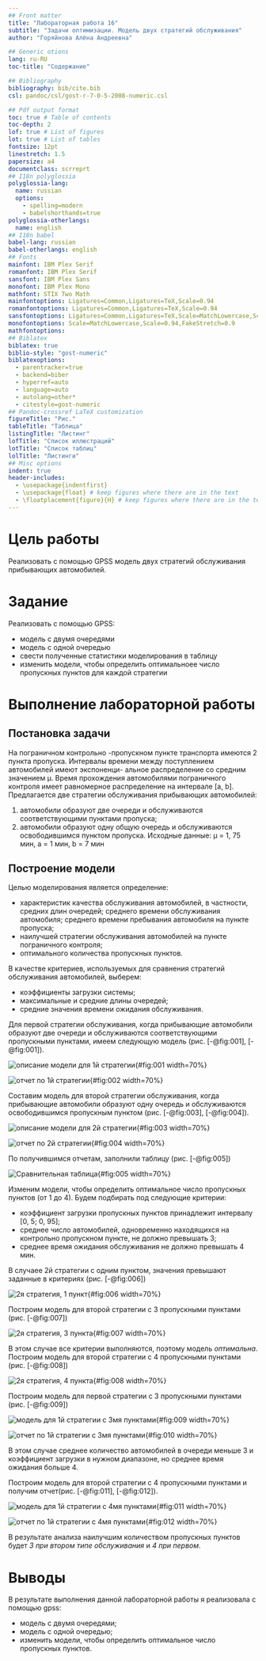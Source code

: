```yaml
---
## Front matter
title: "Лабораторная работа 16"
subtitle: "Задачи оптимизации. Модель двух стратегий обслуживания"
author: "Горяйнова Алёна Андреевна"

## Generic otions
lang: ru-RU
toc-title: "Содержание"

## Bibliography
bibliography: bib/cite.bib
csl: pandoc/csl/gost-r-7-0-5-2008-numeric.csl

## Pdf output format
toc: true # Table of contents
toc-depth: 2
lof: true # List of figures
lot: true # List of tables
fontsize: 12pt
linestretch: 1.5
papersize: a4
documentclass: scrreprt
## I18n polyglossia
polyglossia-lang:
  name: russian
  options:
	- spelling=modern
	- babelshorthands=true
polyglossia-otherlangs:
  name: english
## I18n babel
babel-lang: russian
babel-otherlangs: english
## Fonts
mainfont: IBM Plex Serif
romanfont: IBM Plex Serif
sansfont: IBM Plex Sans
monofont: IBM Plex Mono
mathfont: STIX Two Math
mainfontoptions: Ligatures=Common,Ligatures=TeX,Scale=0.94
romanfontoptions: Ligatures=Common,Ligatures=TeX,Scale=0.94
sansfontoptions: Ligatures=Common,Ligatures=TeX,Scale=MatchLowercase,Scale=0.94
monofontoptions: Scale=MatchLowercase,Scale=0.94,FakeStretch=0.9
mathfontoptions:
## Biblatex
biblatex: true
biblio-style: "gost-numeric"
biblatexoptions:
  - parentracker=true
  - backend=biber
  - hyperref=auto
  - language=auto
  - autolang=other*
  - citestyle=gost-numeric
## Pandoc-crossref LaTeX customization
figureTitle: "Рис."
tableTitle: "Таблица"
listingTitle: "Листинг"
lofTitle: "Список иллюстраций"
lotTitle: "Список таблиц"
lolTitle: "Листинги"
## Misc options
indent: true
header-includes:
  - \usepackage{indentfirst}
  - \usepackage{float} # keep figures where there are in the text
  - \floatplacement{figure}{H} # keep figures where there are in the text
---
```


# Цель работы

Реализовать с помощью GPSS модель двух стратегий обслуживания прибывающих автомобилей.

# Задание

Реализовать с помощью GPSS:
- модель с двумя очередями
- модель с одной очередью
- свести полученные статистики моделирования в таблицу
- изменить модели, чтобы определить оптимальноее число пропускных пунктов для каждой стратегии


# Выполнение лабораторной работы
## Постановка задачи
На пограничном контрольно -пропускном пункте транспорта имеются 2 пункта
пропуска. Интервалы времени между поступлением автомобилей имеют экспоненци-
альное распределение со средним значением μ. Время прохождения автомобилями
пограничного контроля имеет равномерное распределение на интервале [a, b].
Предлагается две стратегии обслуживания прибывающих автомобилей:
1) автомобили образуют две очереди и обслуживаются соответствующими пунктами
пропуска;
2) автомобили образуют одну общую очередь и обслуживаются освободившимся
пунктом пропуска.
Исходные данные: μ = 1, 75 мин, a = 1 мин, b = 7 мин

## Построение модели

Целью моделирования является определение:

- характеристик качества обслуживания автомобилей, в частности, средних длин
очередей; среднего времени обслуживания автомобиля; среднего времени пребывания автомобиля на пункте пропуска;
- наилучшей стратегии обслуживания автомобилей на пункте пограничного контроля;
- оптимального количества пропускных пунктов.

В качестве критериев, используемых для сравнения стратегий обслуживания
автомобилей, выберем:

- коэффициенты загрузки системы;
- максимальные и средние длины очередей;
- средние значения времени ожидания обслуживания.

Для первой стратегии обслуживания, когда прибывающие автомобили образуют
две очереди и обслуживаются соответствующими пропускными пунктами, имеем
следующую модель (рис. [-@fig:001], [-@fig:001]).

![описание модели для 1й стратегии](image/1.png){#fig:001 width=70%}

![отчет по 1й стратегии](image/2.png){#fig:002 width=70%}

Составим модель для второй стратегии обслуживания, когда прибывающие автомобили образуют одну очередь и обслуживаются освободившимся пропускным пунктом (рис. [-@fig:003], [-@fig:004]).

![описание модели для 2й стратегии](image/3.png){#fig:003 width=70%}

![отчет по 2й стратегии](image/4.png){#fig:004 width=70%}

По получившимся отчетам, заполнили таблицу  (рис. [-@fig:005])

![Сравнительная таблица](image/5.png){#fig:005 width=70%}

Изменим модели, чтобы определить оптимальное число пропускных пунктов (от 1 до 4). Будем подбирать под следующие критерии:

- коэффициент загрузки пропускных пунктов принадлежит интервалу [0, 5; 0, 95];
- среднее число автомобилей, одновременно находящихся на контрольно пропускном пункте, не должно превышать 3;
- среднее время ожидания обслуживания не должно превышать 4 мин.

В случаее 2й стратегии с одним пунктом, значения превышают заданные в критериях (рис. [-@fig:006])

![2я стратегия, 1 пункт](image/6.png){#fig:006 width=70%}

Построим модель для второй стратегии с 3 пропускными пунктами (рис. [-@fig:007])

![2я стратегия, 3 пункта](image/7.png){#fig:007 width=70%}

В этом случае все критерии выполняются, поэтому модель *оптимальна*.
Построим модель для второй стратегии с 4 пропускными пунктами (рис. [-@fig:008])

![2я стратегия, 4 пункта](image/8.png){#fig:008 width=70%}

Построим модель для первой стратегии с 3 пропускными пунктами (рис. [-@fig:009])

![модель для 1й стратегии с 3мя пунктами](image/9.png){#fig:009 width=70%}

![отчет по 1й стратегии с 3мя пунктами](image/10.png){#fig:010 width=70%}

В этом случае среднее количество автомобилей в очереди меньше 3 и коэффициент загрузки в нужном диапазоне, но среднее время ожидания больше 4.

Построим модель для второй стратегии с 4 пропускными пунктами и получим отчет(рис. [-@fig:011], [-@fig:012]).

![модель для 1й стратегии с 4мя пунктами](image/11.png){#fig:011 width=70%}

![отчет по 1й стратегии с 4мя пунктами](image/12.png){#fig:012 width=70%}

В результате анализа наилучшим количеством пропускных пунктов будет *3 при втором типе обслуживания* и *4 при первом*.

# Выводы

В результате выполнения данной лабораторной работы я реализовала с помощью gpss:

- модель с двумя очередями;
- модель с одной очередью;
- изменить модели, чтобы определить оптимальное число пропускных пунктов.


